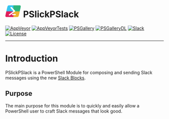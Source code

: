 # <img src="https://raw.githubusercontent.com/mgeorgebrown89/PSlickPSlack/master/Media/PSlickPSlack_icon.png" alt="pslickpslack" width="50"/> PSlickPSlack

[![AppVeyor][]][AppVeyorLink] [![AppVeyorTests][]][AppVeyorTestsLink] [![PSGallery][]][PSGalleryLink] [![PSGalleryDL][]][PSGalleryDLLink] [![Slack][]][SlackLink] [![License][]][LicenseLink]

---

# Introduction

PSlickPSlack is a PowerShell Module for composing and sending Slack messages using the new [Slack Blocks](https://api.slack.com/block-kit).

## Purpose

The main purpose for this module is to quickly and easily allow a PowerShell user to craft Slack messages that look good.

[PSGallery]: https://img.shields.io/powershellgallery/v/PSlickPSlack.svg?logo=powershell&label=Powershell+Gallery+Latest&style=for-the-badge
[PSGalleryLink]: https://www.powershellgallery.com/packages/PSlickPSlack
[PSGalleryDL]: https://img.shields.io/powershellgallery/dt/PSlickPSlack.svg?logo=powershell&label=downloads&style=for-the-badge
[PSGalleryDLLink]: https://www.powershellgallery.com/packages/PSlickPSlack

[AppVeyor]: https://img.shields.io/appveyor/ci/mgeorgebrown89/pslickpslack/master.svg?logo=appveyor&label=Current&style=for-the-badge
[AppVeyorLink]: https://ci.appveyor.com/project/mgeorgebrown89/PSlickPSlack
[AppVeyorTests]: https://img.shields.io/appveyor/tests/mgeorgebrown89/pslickpslack/master.svg?logo=appveyor&label=tests&style=for-the-badge
[AppVeyorTestsLink]: https://ci.appveyor.com/project/mgeorgebrown89/pslickpslack/build/tests

[License]: https://img.shields.io/github/license/mgeorgebrown89/pslickpslack.svg?label=License&style=for-the-badge
[LicenseLink]: https://github.com/mgeorgebrown89/PSlickPSlack/blob/master/LICENSE

[Slack]: https://img.shields.io/badge/Slack-Join-brightgreen.svg?logo=slack&label=Slack&style=for-the-badge
[SlackLink]: https://pslickposh.slack.com/